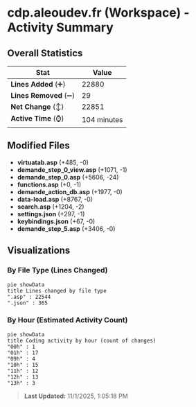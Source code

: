 # cdp.aleoudev.fr (Workspace) - Activity Summary 

## Overall Statistics

| Stat                   | Value                                                             |
| ---------------------- | ----------------------------------------------------------------- |
| **Lines Added** (➕)   | 22880                                          |
| **Lines Removed** (➖) | 29                                        |
| **Net Change** (↕)    | 22851                |
| **Active Time** (⌚)   | 104 minutes |


## Modified Files
- **virtuatab.asp** (+485, -0)
- **demande_step_0_view.asp** (+1071, -1)
- **demande_step_0.asp** (+5606, -24)
- **functions.asp** (+0, -1)
- **demande_action_db.asp** (+1977, -0)
- **data-load.asp** (+8767, -0)
- **search.asp** (+1204, -2)
- **settings.json** (+297, -1)
- **keybindings.json** (+67, -0)
- **demande_step_5.asp** (+3406, -0)

## Visualizations

### By File Type (Lines Changed)

```mermaid
pie showData
title Lines changed by file type
".asp" : 22544
".json" : 365
```

### By Hour (Estimated Activity Count)

```mermaid
pie showData
title Coding activity by hour (count of changes)
"00h" : 1
"01h" : 17
"09h" : 4
"10h" : 15
"11h" : 12
"12h" : 13
"13h" : 3
```


> **Last Updated:** 11/1/2025, 1:05:18 PM